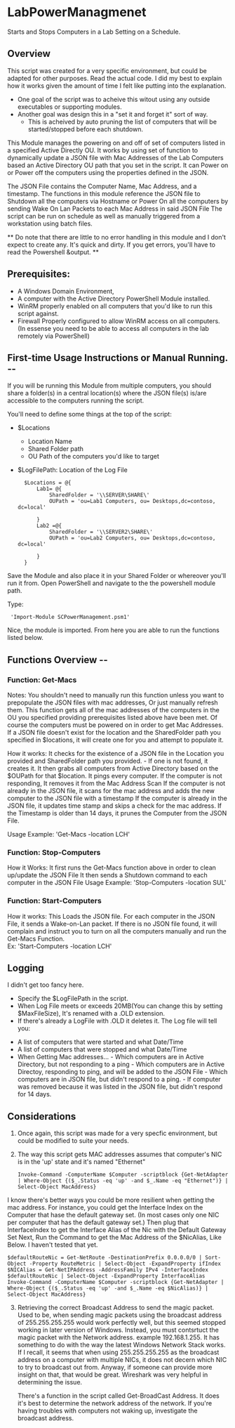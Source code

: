 # LabPowerManagmenet
Starts and Stops Computers in a Lab Setting on a Schedule. 



## Overview

This script was created for a very specific environment, but could be adapted for other purposes. 
Read the actual code. I did my best to explain how it works given the amount of time I felt like putting into the explanation. 

- One goal of the script was to acheive this witout using any outside executables or supporting modules. 
- Another goal was design this in a "set it and forget it" sort of way. 
   - This is acheived by auto pruning the list of computers that will be started/stopped before each shutdown. 

This Module manages the powering on and off of set of computers listed in a specified Active Directly OU. 
It works by using set of function to dynamically update a JSON file with Mac Addresses of the Lab Computers based an Active Directory OU path that you set in the script. 
It can Power on or Power off the computers using the properties defined in the JSON.  

The JSON File contains the Computer Name, Mac Address, and a timestamp. The functions in this module reference the JSON file to Shutdown all the computers via Hostname or Power On all the computers by sending Wake On Lan Packets to each Mac Address in said JSON File 
The script can be run on schedule as well as manually triggered from a workstation using batch files. 

** Do note that there are little to no error handling in this module and I don't expect to create any. It's quick and dirty. If you get errors, you'll have to read the Powershell &output.  **   

## Prerequisites:

- A Windows Domain Environment,
- A computer with the Active Directory PowerShell Module installed. 
- WinRM properly enabled on all computers that you'd like to run this script against.  
- Firewall Properly configured to allow WinRM access on all computers. (In essense you need to be able to access all computers in the lab remotely via PowerShell)

## First-time Usage Instructions or Manual Running. -- 

  If you will be running this Module from multiple computers, you should share a folder(s) in a central location(s) where the JSON file(s) is/are accessible to the computers running the script.
  
  You'll need to define some things at the top of the script: 
           
  - $Locations 
      -  Location Name  
      -  Shared Folder path
      -  OU Path of the computers you'd like to target 
  - $LogFilePath: Location of the Log File

          $Locations = @{
              Lab1= @{
                  SharedFolder = '\\SERVER\SHARE\'
                  OUPath = 'ou=Lab1 Computers, ou= Desktops,dc=contoso, dc=local'

              }
              Lab2 =@{
                  SharedFolder = '\\SERVER2\SHARE\'
                  OUPath = 'ou=Lab2 Computers, ou= Desktops,dc=contoso, dc=local'

              }
          }



  Save the Module and also place it in your Shared Folder or whereover you'll run it from. 
  Open PowerShell and navigate to the the powershell module path. 

  Type: 
                             
     'Import-Module SCPowerManagement.psm1'
  
  Nice, the module is imported. From here you are able to run the functions listed below. 

## Functions Overview --  

### Function: Get-Macs

  Notes: 
  You shouldn't need to manually run this function unless you want to prepopulate the JSON files with mac addresses, Or just manually refresh them. 
  This function gets all of the mac addresses of the computers in the OU you specified providing prerequisites listed above have been met.
  Of course the computers must be powered on in order to get Mac Addresses. 
  If a JSON file doesn't exist for the location and the SharedFolder path you specified in $locations, it will create one for you and attempt to populate it. 

  How it works: 
  It checks for the existence of a JSON file in the Location you provided and SharedFolder path you provided. 
     - If one is not found, it creates it. 
  It then grabs all computers from Active Directory based on the $OUPath for that $location.
  It pings every computer. If the computer is not responding, It removes it from the Mac Address Scan 
  If the computer is not already in the JSON file, it scans for the mac address and adds the new computer to the JSON file with a timestamp 
  If the computer is already in the JSON file, it updates time stamp and skips a check for the mac address. 
  If the Timestamp is older than 14 days, it prunes the Computer from the JSON File. 

  Usage Example: 
  'Get-Macs -location LCH'


### Function: Stop-Computers

  How it Works: 
  It first runs the Get-Macs function above in order to clean up/update the JSON File 
  It then sends a Shutdown command to each computer in the JSON File
  Usage Example: 
  'Stop-Computers -location SUL' 

### Function: Start-Computers 

  How it works:
  This Loads the JSON file. 
  For each computer in the JSON File, it sends a Wake-on-Lan packet. 
  If there is no JSON file found, it will complain and instruct you to turn on all the computers manually and run the Get-Macs Function.  
  Ex: 'Start-Computers -location LCH'


## Logging  
  I didn't get too fancy here.
  
  * Specify the $LogFilePath in the script. 
  * When Log File meets or exceeds 20MB(You can change this by setting $MaxFileSize), It's renamed with a .OLD extension. 
  * If there's already a LogFile with .OLD it deletes it. 
  The Log file will tell you:
  - A list of computers that were started and what Date/Time 
  - A list of computers that were stopped and what Date/Time 
  - When Getting Mac addresses... 
             - Which computers are in Active Directory, but not responding to a ping 
             - Which computers are in Active Directoy, responding to ping, and will be added to the JSON File 
             - Which computers are in JSON file, but didn't respond to a ping. 
             - If computer was removed because it was listed in the JSON file, but didn't respond for 14 days. 


## Considerations  

1. Once again, this script was made for a very specfic environment, but could be modified to suite your needs. 

2. The way this script gets MAC addresses assumes that computer's NIC is in the 'up' state and it's named "Ethernet"

       Invoke-Command -ComputerName $Computer -scriptblock {Get-NetAdapter | Where-Object {($_.Status -eq 'up' -and $_.Name -eq "Ethernet")} | Select-Object MacAddress}

  I know there's better ways you could be more resilient when getting the mac address. 
  For instance, you could get the Interface Index on the Computer that hase the default gateway set. (In most cases only one NIC per computer that has the default gateway set.)
  Then plug that InterfaceIndex to get the Interface Alias of the Nic with the Default Gateway Set
  Next, Run the Command to get the Mac Address of the $NicAlias, Like Below. I haven't tested that yet. 

    $defaultRouteNic = Get-NetRoute -DestinationPrefix 0.0.0.0/0 | Sort-Object -Property RouteMetric | Select-Object -ExpandProperty ifIndex 
    $NICAlias = Get-NetIPAddress -AddressFamily IPv4 -InterfaceIndex $defaultRouteNic | Select-Object -ExpandProperty InterfaceAlias
    Invoke-Command -ComputerName $Computer -scriptblock {Get-NetAdapter | Where-Object {($_.Status -eq 'up' -and $_.Name -eq $NicAlias)} | Select-Object MacAddress}


3. Retrieving the correct Broadcast Address to send the magic packet.
   Used to be, when sending magic packets using the broadcast address of 255.255.255.255 would work perfectly well, but this seemed stopped working in later version of Windows.
   Instead, you must contsrtuct the magic packet with the Network address. example 192.168.1.255. It has something to do with the way the latest Windows Network Stack works.
   If I recall, it seems that when using 255.255.255.255 as the broadcast address on a computer with multiple NICs, it does not decern which NIC to try to broadcast out from.
   Anyway, if someone can provide more insight on that, that would be great. Wireshark was very helpful in determining the issue. 
   
   There's a function in the script called Get-BroadCast Address. It does it's best to determine the network address of the network. 
   If you're having troubles with computers not waking up, investigate the broadcast address.  
    


